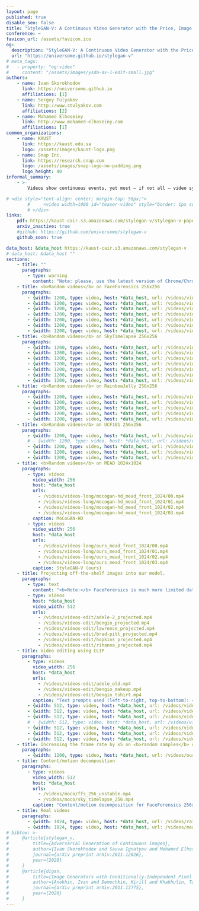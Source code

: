```yaml
---
layout: page
published: true
disable_seo: false
title: "StyleGAN-V: A Continuous Video Generator with the Price, Image Quality and Perks of StyleGAN2"
conference: ~
favicon_url: /assets/favicon.ico
og:
  description: "StyleGAN-V: A Continuous Video Generator with the Price, Image Quality and Perks of StyleGAN2"
  url: "https://universome.github.io/stylegan-v"
# meta_tags:
#   - property: "og:video"
#     content: "/assets/images/ysda-av-1-edit-small.jpg"
authors:
    - name: Ivan Skorokhodov
      link: https://universome.github.io
      affiliations: [1]
    - name: Sergey Tulyakov
      link: http://www.stulyakov.com
      affiliations: [2]
    - name: Mohamed Elhoseiny
      link: http://www.mohamed-elhoseiny.com
      affiliations: [1]
common_organizations:
    - name: KAUST
      link: https://kaust.edu.sa
      logo: /assets/images/kaust-logo.png
    - name: Snap Inc.
      link: https://research.snap.com
      logo: /assets/images/snap-logo-no-padding.png
      logo_height: 40
informal_summary:
    - >-
        Videos show continuous events, yet most — if not all — video synthesis frameworks treat them discretely in time. In this work, we think of videos of what they should be — time-continuous signals, and extend the paradigm of neural representations to build a continuous-time video generator. For this, we first design continuous motion representations through the lens of positional embeddings. Then, we explore the question of training on very sparse videos and demonstrate that a good generator can be learned by using as few as 2 frames per clip. After that, we rethink the traditional image and video discriminators pair and propose to use a single hypernetwork-based one. This decreases the training cost and provides richer learning signal to the generator, making it possible to train directly on 1024x1024 videos for the first time. We build our model on top of StyleGAN2 and it is just 10% more expensive to train at the same resolution while achieving almost the same image quality. Moreover, our latent space features similar properties, enabling spatial manipulations that our method can propagate in time. We can generate arbitrarily long videos at arbitrary high frame rate, while prior work struggles to generate even 64 frames at a fixed rate. Our model achieves state-of-the-art results on four modern 256x256 video synthesis benchmarks and one 1024x1024 resolution one.

# <div style="text-align: center; margin-top: 50px;">
        #     <video width=1000 id="teaser-video" style="border: 1px solid black; border-radius: 1px;" preload="auto" src="/assets/projects/alis/alis.mp4" type="video/mp4" controls loop></video>
        # </div>
links:
    pdf: https://kaust-cair.s3.amazonaws.com/stylegan-v/stylegan-v-paper.pdf
    arxiv_inactive: true
    #github: https://github.com/universome/stylegan-v
    github_soon: true

data_host: &data_host https://kaust-cair.s3.amazonaws.com/stylegan-v
# data_host: &data_host ""
sections:
    - title: ""
      paragraphs:
        - type: warning
          content: "Note: please, use the latest version of Chrome/Chromium or Safari to watch the videos (alternatively, you can download a video and watch it offline). Some of the videos can be displayed incorrectly in other web browsers (e.g., Firefox)."
    - title: <b>Random videos</b> on FaceForensics 256x256
      paragraphs:
        - {width: 1200, type: video, host: *data_host, url: /videos/videos-long/ours_ffs_256_unstable.mp4, caption: StyleGAN-V (ours)}
        - {width: 1200, type: video, host: *data_host, url: /videos/videos-long/mocogan-sg2_ffs_256_unstable.mp4, caption: MoCoGAN + StyleGAN2 backbone}
        - {width: 1200, type: video, host: *data_host, url: /videos/videos-long/mocogan-hd_ffs_256_unstable.mp4, caption: MoCoGAN-HD}
        - {width: 1200, type: video, host: *data_host, url: /videos/videos-long/vgpt_ffs_256_unstable.mp4, caption: VideoGPT}
        - {width: 1200, type: video, host: *data_host, url: /videos/videos-long/digan_ffs_256_unstable.mp4, caption: DIGAN}
        - {width: 1200, type: video, host: *data_host, url: /videos/videos-long/ours-lstm-1_ffs_256_unstable.mp4, caption: StyleGAN-V without our positional embeddings with continuous LSTM codes with δ<sup>z</sup> = 1 instead}
        - {width: 1200, type: video, host: *data_host, url: /videos/videos-long/ours-lstm-16_ffs_256_unstable.mp4, caption: StyleGAN-V without our positional embeddings with continuous LSTM codes with δ<sup>z</sup> = 16 instead}
    - title: <b>Random videos</b> on SkyTimelapse 256x256
      paragraphs:
        - {width: 1200, type: video, host: *data_host, url: /videos/videos-long/ours_sky_timelapse_256.mp4, caption: StyleGAN-V (ours)}
        - {width: 1200, type: video, host: *data_host, url: /videos/videos-long/mocogan-sg2_sky_timelapse_256.mp4, caption: MoCoGAN + StyleGAN2 backbone}
        - {width: 1200, type: video, host: *data_host, url: /videos/videos-long/mocogan-hd_sky_timelapse_256.mp4, caption: MoCoGAN-HD}
        - {width: 1200, type: video, host: *data_host, url: /videos/videos-long/vgpt_sky_timelapse_256.mp4, caption: VideoGPT}
        - {width: 1200, type: video, host: *data_host, url: /videos/videos-long/digan_sky_timelapse_256.mp4, caption: DIGAN}
        - {width: 1200, type: video, host: *data_host, url: /videos/videos-long/ours-lstm-1_sky_timelapse_256.mp4, caption: StyleGAN-V without our positional embeddings with continuous LSTM codes with δ<sup>z</sup> = 1 instead}
        - {width: 1200, type: video, host: *data_host, url: /videos/videos-long/ours-lstm-16_sky_timelapse_256.mp4, caption: StyleGAN-V without our positional embeddings with continuous LSTM codes with δ<sup>z</sup> = 16 instead}
    - title: <b>Random videos</b> on RainbowJelly 256x256
      paragraphs:
        - {width: 1200, type: video, host: *data_host, url: /videos/videos-long/ours_rainbow_jelly_256.mp4, caption: StyleGAN-V (ours)}
        - {width: 1200, type: video, host: *data_host, url: /videos/videos-long/mocogan-sg2_rainbow_jelly_256.mp4, caption: MoCoGAN + StyleGAN2 backbone}
        - {width: 1200, type: video, host: *data_host, url: /videos/videos-long/mocogan-hd_rainbow_jelly_256.mp4, caption: MoCoGAN-HD}
        - {width: 1200, type: video, host: *data_host, url: /videos/videos-long/vgpt_rainbow_jelly_256.mp4, caption: VideoGPT}
        - {width: 1200, type: video, host: *data_host, url: /videos/videos-long/digan_rainbow_jelly_256.mp4, caption: DIGAN}
    - title: <b>Random videos</b> on UCF101 256x256
      paragraphs:
        - {width: 1200, type: video, host: *data_host, url: /videos/videos-long/ours_ucf101_256.mp4, caption: StyleGAN-V (ours)}
        # - {width: 1200, type: video, host: *data_host, url: /videos/videos-long/mocogan-sg2_ucf101_256.mp4, caption: MoCoGAN + StyleGAN2 backbone}
        - {width: 1200, type: video, host: *data_host, url: /videos/videos-long/mocogan-hd_ucf101_256.mp4, caption: MoCoGAN-HD}
        - {width: 1200, type: video, host: *data_host, url: /videos/videos-long/vgpt_ucf101_256.mp4, caption: VideoGPT}
        - {width: 1200, type: video, host: *data_host, url: /videos/videos-long/digan_ucf101_256.mp4, caption: DIGAN}
    - title: <b>Random videos</b> on MEAD 1024x1024
      paragraphs:
        - type: videos
          video_width: 256
          host: *data_host
          urls:
            - /videos/videos-long/mocogan-hd_mead_front_1024/00.mp4
            - /videos/videos-long/mocogan-hd_mead_front_1024/01.mp4
            - /videos/videos-long/mocogan-hd_mead_front_1024/02.mp4
            - /videos/videos-long/mocogan-hd_mead_front_1024/03.mp4
          caption: MoCoGAN-HD
        - type: videos
          video_width: 256
          host: *data_host
          urls:
            - /videos/videos-long/ours_mead_front_1024/00.mp4
            - /videos/videos-long/ours_mead_front_1024/01.mp4
            - /videos/videos-long/ours_mead_front_1024/02.mp4
            - /videos/videos-long/ours_mead_front_1024/03.mp4
          caption: StyleGAN-V (ours)
    - title: Projecting off-the-shelf images into our model.
      paragraphs:
        - type: text
          content: "<b>Note:</b> FaceForensics is much more limited dataset than FFHQ (only ~700 identites!), that's why our projection results are inferior to those of StyleGAN2"
        - type: videos
          host: *data_host
          video_width: 512
          urls:
            - /videos/videos-edit/adele-2_projected.mp4
            - /videos/videos-edit/bengio_projected.mp4
            - /videos/videos-edit/lawrence_projected.mp4
            - /videos/videos-edit/brad-pitt_projected.mp4
            - /videos/videos-edit/hopkins_projected.mp4
            - /videos/videos-edit/rihanna_projected.mp4
    - title: Video editing using CLIP
      paragraphs:
        - type: videos
          video_width: 256
          host: *data_host
          urls:
            - /videos/videos-edit/adele_old.mp4
            - /videos/videos-edit/bengio_makeup.mp4
            - /videos/videos-edit/bengio_tshirt.mp4
          caption: "Text prompts used (left-to-right, top-to-bottom): <b>&laquo;An old person&raquo;</b>, <b>&laquo;A person with makeup&raquo;</b>, <b>&laquo;A person with a purple t-shirt&raquo;</b>"
        - {width: 512, type: video, host: *data_host, url: /videos/videos-edit/beard_gen_w.mp4, caption: "Left: original video. Right: edited with <b>&laquo;A person with a beard&raquo;</b>"}
        - {width: 512, type: video, host: *data_host, url: /videos/videos-edit/blue_eyes_gen_w.mp4, caption: "Left: original video. Right: edited with <b>&laquo;A person with blue eyes&raquo;</b>"}
        - {width: 512, type: video, host: *data_host, url: /videos/videos-edit/old_gen_w.mp4, caption: "Left: original video. Right: edited with <b>&laquo;An old person&raquo;</b>"}
        # - {width: 512, type: video, host: *data_host, url: /videos/videos-edit/mustaches_gen_w.mp4, caption: "Left: original video. Right: edited with <b>&laquo;A person with mustaches&raquo;</b>"}
        - {width: 512, type: video, host: *data_host, url: /videos/videos-edit/bright_sun_gen_w.mp4, caption: "Left: original video. Right: edited with <b>&laquo;Bright sun&raquo;</b>"}
        - {width: 512, type: video, host: *data_host, url: /videos/videos-edit/cloudy_day_gen_w.mp4, caption: "Left: original video. Right: edited with <b>&laquo;Very cloudy day&raquo;</b>"}
        - {width: 512, type: video, host: *data_host, url: /videos/videos-edit/aurora_gen_w.mp4, caption: "Left: original video. Right: edited with <b>&laquo;Aurora&raquo;</b>"}
    - title: Increasing the frame rate by x5 on <b>random samples</b> on FaceForensics 256x256
      paragraphs:
        - {width: 1200, type: video, host: *data_host, url: /videos/ours_ffs_256_unstable_fps_x5.mp4, caption: "Increasing the frame rate by x5"}
    - title: Content/motion decomposition
      paragraphs:
        - type: videos
          video_width: 512
          host: *data_host
          urls:
            - /videos/moco/ffs_256_unstable.mp4
            - /videos/moco/sky_timelapse_256.mp4
          caption: "Content/motion decomposition for FaceForensics 256x256 (left) and SkyTimelapse 256x256 (right). Each row is a different content code, while each column is a different set of motion codes. Note that our method captures temporal patterns not only in terms of motion, but also appearance changes, like time of day."
    - title: Real videos
      paragraphs:
        - {width: 1024, type: video, host: *data_host, url: /videos/rainbow_jelly_256.mp4, caption: "Real videos for RainbowJelly 256x256"}
        - {width: 1024, type: video, host: *data_host, url: /videos/mead_front_256.mp4, caption: "Real videos for MEAD 256x256. Note that heads have static positions"}
# bibtex: >-
#     @article{stylegan_v,
#         title={Adversarial Generation of Continuous Images},
#         author={Ivan Skorokhodov and Savva Ignatyev and Mohamed Elhoseiny},
#         journal={arXiv preprint arXiv:2011.12026},
#         year={2020}
#     }
#     @article{digan,
#         title={Image Generators with Conditionally-Independent Pixel Synthesis},
#         author={Anokhin, Ivan and Demochkin, Kirill and Khakhulin, Taras and Sterkin, Gleb and Lempitsky, Victor and Korzhenkov, Denis},
#         journal={arXiv preprint arXiv:2011.13775},
#         year={2020}
#     }
---
```

